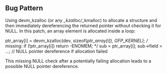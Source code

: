 ## Bug Pattern

Using devm_kzalloc (or any *_kzalloc/*_kmalloc) to allocate a structure and then immediately dereferencing the returned pointer without checking it for NULL. In this patch, an array element is allocated inside a loop:

ptr_array[i] = devm_kzalloc(dev, sizeof(*ptr_array[i]), GFP_KERNEL);
/* missing: if (!ptr_array[i]) return -ENOMEM; */
sub = ptr_array[i];
sub->field = ...;  // NULL pointer dereference if allocation failed

This missing NULL check after a potentially failing allocation leads to a possible NULL pointer dereference.
